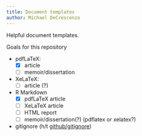 ```yaml
---
title: Document templates
author: Michael DeCrescenzo
---
```


Helpful document templates. 

Goals for this repository

- pdfLaTeX:
  + [x] article
  + [ ] memoir/dissertation
- XeLaTeX:
  + [ ] article (?)
- R Markdown
  + [x] pdfLaTeX article
  + [ ] XeLaTeX article
  + [ ] HTML report
  + [ ] memoir/dissertation(?) (pdflatex or xelatex?)
- gitignore (h/t [github/gitignore](https://github.com/github/gitignore))

